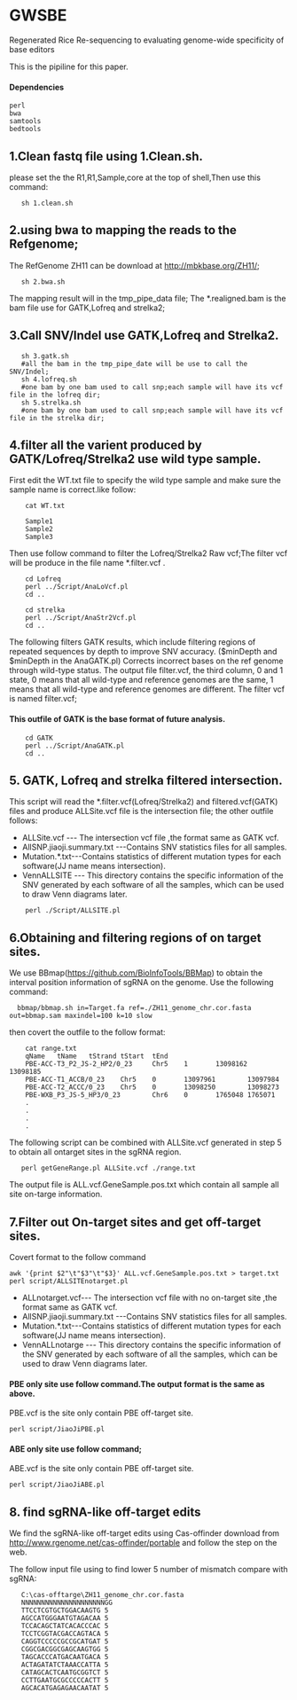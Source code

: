 # GWSBE
Regenerated Rice Re-sequencing to evaluating genome-wide specificity of base editors

This is the pipiline for this paper.


#### Dependencies

```
perl 
bwa
samtools
bedtools
```


## 1.Clean fastq file using 1.Clean.sh.
  please set the the R1,R1,Sample,core at the top of shell,Then use this command:
``` 
   sh 1.clean.sh
``` 
## 2.using bwa to mapping the reads to the Refgenome;
  The RefGenome ZH11 can be download at http://mbkbase.org/ZH11/;
``` 
   sh 2.bwa.sh
```  
  The mapping result will in the tmp_pipe_data file;
  The *.realigned.bam is the bam file use for GATK,Lofreq and strelka2;
  
## 3.Call SNV/Indel use GATK,Lofreq and Strelka2.

``` 
   sh 3.gatk.sh
   #all the bam in the tmp_pipe_date will be use to call the SNV/Indel;
   sh 4.lofreq.sh
   #one bam by one bam used to call snp;each sample will have its vcf file in the lofreq dir;
   sh 5.strelka.sh
   #one bam by one bam used to call snp;each sample will have its vcf file in the strelka dir;
```

## 4.filter all the varient produced by GATK/Lofreq/Strelka2 use wild type sample.

   First edit the WT.txt file to specify the wild type sample and make sure the sample name is correct.like follow:
	
```
    cat WT.txt
	
	Sample1
	Sample2
	Sample3
```
	
  Then use follow command to filter the Lofreq/Strelka2 Raw vcf;The filter vcf will be produce in the file name *.filter.vcf .
	
```
	cd Lofreq
	perl ../Script/AnaLoVcf.pl
	cd ..
	
	cd strelka
	perl ../Script/AnaStr2Vcf.pl
	cd ..
```

   The following filters GATK results, which include filtering regions of repeated sequences by depth to improve SNV accuracy. ($minDepth and $minDepth in the AnaGATK.pl)
   Corrects incorrect bases on the ref genome through wild-type status.
   The output file filter.vcf, the third column, 0 and 1 state, 0 means that all wild-type and reference genomes are the same, 1 means that all wild-type and reference genomes are different. 
   The filter vcf is named filter.vcf; 
#### This outfile of GATK is the base format of future analysis.
	
```
	cd GATK
	perl ../Script/AnaGATK.pl
	cd ..
```
	
## 5. GATK, Lofreq and strelka filtered intersection.
   This script will read the *.filter.vcf(Lofreq/Strelka2) and filtered.vcf(GATK) files and produce ALLSite.vcf file is the intersection file;
   the other outfile follows:
   
   * ALLSite.vcf --- The intersection vcf file ,the format same as GATK vcf.
   * AllSNP.jiaoji.summary.txt ---Contains SNV statistics files for all samples.
   * Mutation.*.txt---Contains statistics of different mutation types for each software(JJ name means intersection).
   * VennALLSITE --- This directory contains the specific information of the SNV generated by each software of all the samples, which can be used to draw Venn diagrams later.
   
```
	perl ./Script/ALLSITE.pl 
```

## 6.Obtaining and filtering regions of on target sites.

   We use BBmap(https://github.com/BioInfoTools/BBMap) to obtain the interval position information of sgRNA on the genome. Use the following command:
   
```
  bbmap/bbmap.sh in=Target.fa ref=./ZH11_genome_chr.cor.fasta out=bbmap.sam maxindel=100 k=10 slow
```
   then covert the outfile to the follow format:

```
	cat range.txt
	qName   tName   tStrand tStart  tEnd
	PBE-ACC-T3_P2_JS-2_HP2/0_23     Chr5    1       13098162        13098185
	PBE-ACC-T1_ACCB/0_23    Chr5    0       13097961        13097984
	PBE-ACC-T2_ACCC/0_23    Chr5    0       13098250        13098273
	PBE-WXB_P3_JS-5_HP3/0_23        Chr6    0       1765048 1765071
	.
	.
	.
	.

```
  
   The following script can be combined with ALLSite.vcf generated in step 5 to obtain all ontarget sites in the sgRNA region.

```
   perl getGeneRange.pl ALLSite.vcf ./range.txt
```
   The output file is ALL.vcf.GeneSample.pos.txt which contain all sample all site on-targe information.
   
## 7.Filter out On-target sites and get off-target sites.
   Covert format to the follow command
   
```
awk '{print $2"\t"$3"\t"$3}' ALL.vcf.GeneSample.pos.txt > target.txt
perl script/ALLSITEnotarget.pl

```
   * ALLnotarget.vcf--- The intersection vcf file with no on-target site ,the format same as GATK vcf.
   * AllSNP.jiaoji.summary.txt ---Contains SNV statistics files for all samples.
   * Mutation.*.txt---Contains statistics of different mutation types for each software(JJ name means intersection).
   * VennALLnotarge --- This directory contains the specific information of the SNV generated by each software of all the samples, which can be used to draw Venn diagrams later.

#### PBE only site use follow command.The output format is the same as above.

   PBE.vcf is the site only contain PBE off-target site.

```
perl script/JiaoJiPBE.pl

```
#### ABE only site use follow command;

   ABE.vcf is the site only contain PBE off-target site.
  
```
perl script/JiaoJiABE.pl

```
  
## 8. find sgRNA-like off-target edits
  
   We find the sgRNA-like off-target edits using Cas-offinder download from http://www.rgenome.net/cas-offinder/portable and follow the step on the web.

   The follow input file using to find lower 5 number of mismatch compare with sgRNA:
```
   C:\cas-offtarge\ZH11_genome_chr.cor.fasta
   NNNNNNNNNNNNNNNNNNNNNGG
   TTCCTCGTGCTGGACAAGTG 5
   AGCCATGGGAATGTAGACAA 5
   TCCACAGCTATCACACCCAC 5
   TCCTCGGTACGACCAGTACA 5
   CAGGTCCCCCGCCGCATGAT 5
   CGGCGACGGCGAGCAAGTGG 5
   TAGCACCCATGACAATGACA 5
   ACTAGATATCTAAACCATTA 5
   CATAGCACTCAATGCGGTCT 5
   CCTTGAATGCGCCCCCACTT 5
   AGCACATGAGAGAACAATAT 5
```
  
